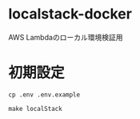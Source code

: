 # localstack-docker
AWS Lambdaのローカル環境検証用

# 初期設定
```
cp .env .env.example
```

```
make localStack
```